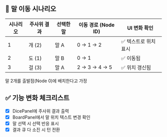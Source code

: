 ## 🧪 말 이동 시나리오

| 시나리오 | 주사위 결과 | 선택한 말 | 이동 경로 (Node ID) | UI 변화 확인 |
|----------|--------------|------------|-----------------------|----------------|
| 1        | 개 (2)       | 말 A       | 0 → 1 → 2             | ✅ 텍스트로 위치 표시 |
| 2        | 도 (1)       | 말 B       | 0 → 1                 | ✅ 이동됨 |
| 3        | 걸 (3)       | 말 A       | 2 → 3 → 4 → 5         | ✅ 위치 갱신됨 |

말 2개를 출발점(Node 0)에 배치한다고 가정
## ✅ 기능 변화 체크리스트

- [x] DicePanel에 주사위 결과 출력
- [x] BoardPanel에서 말 위치 텍스트 변경 확인
- [x] 말 선택 시 선택 반응 표시
- [x] 결과 큐 다 소진 시 턴 전환